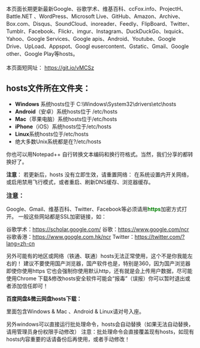 本页面长期更新最新Google、谷歌学术、维基百科、ccFox.info、ProjectH、Battle.NET 、WordPress、Microsoft Live、GitHub、Amazon、Archive、Box.com、Disqus、SoundCloud、inoreader、Feedly、FlipBoard、Twitter、Tumblr、Facebook、Flickr、imgur、Instagram、DuckDuckGo、Ixquick、Yahoo、Google Services、Google apis、Android、Youtube、Google Drive、UpLoad、Appspot、Googl eusercontent、Gstatic、Gmail、Google other、Google Play等hosts。<br><br>
本页面短网址： https://git.io/vMCSz

<h2>hosts文件所在文件夹：</h2>
<ul>
	<li><strong>Windows</strong> 系统hosts位于 C:\Windows\System32\drivers\etc\hosts</span></li>
	<li><strong>Android</strong>（安卓）系统hosts位于 /etc/hosts</span></li>
	<li><strong>Mac</strong>（苹果电脑）系统hosts位于/etc/hosts</span></li>
	<li><strong>iPhone</strong>（iOS）系统hosts位于/etc/hosts</span></li>
	<li><strong>Linux</strong>系统hosts位于/etc/hosts</span></li>
	<li>绝大多数Unix系统都是在?/etc/hosts</li>
</ul>
你也可以用Notepad++</span> 自行转换文本编码和换行符格式。当然，我们分享的都转换好了。

<strong>注意</strong>： 若更新后，hosts 没有立即生效，请重置网络：
在系统设置内开关网络，或启用禁用飞行模式，或者重启、刷新DNS缓存、浏览器缓存。
<div class="sx green-cue">

<strong style="font-size: 12pt;">注意：</strong>

</div>
Google、Gmail、维基百科、Twitter、Facebook等必须请用<strong><span style="color: #008000;">https</span></strong>加密方式打开。
一般这些网站都是SSL加密链接，如：

谷歌学术：<a href="https://scholar.google.com/" rel="nofollow" target="_blank">https://scholar.google.com/</a>
谷歌：<a href="https://www.google.com/ncr" rel="nofollow" target="_blank">https://www.google.com/ncr</a>
谷歌香港：<a href="https://www.google.com.hk/ncr" rel="nofollow" target="_blank">https://www.google.com.hk/ncr</a>
Twitter：<a href="https://twitter.com/?lang=zh-cn" rel="nofollow" target="_blank">https://twitter.com/?lang=zh-cn</a>

另外可能有的地区或网络（铁通、联通）hosts无法正常使用，这个不是你我能左右的！
建议不要使用国产浏览器，国产软件也是，特别是360，因为国产浏览器即使你使用https
它也会强制你使用默认http，还有就是会上传用户数据，尽可能使用Chrome
下载&amp;修改hosts安全软件可能会“报毒”（误报）你可以暂时退出或者添加信任即可！

<strong>百度网盘&amp;微云网盘hosts下载：</strong>

里面包含Windows &amp; Mac 、Android &amp; Linux请对号入座。</span>

另外windows可以直接运行批处理命令，hosts会自动替换（如果无法自动替换，请用管理员身份权限手动修改）</span>
注意：批处理命令会直接覆盖现有hosts，如现有hosts内容重要的话请备份后再使用，或者手动修改！</span>